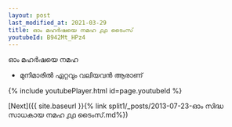 ```yaml
---
layout: post
last_modified_at: 2021-03-29
title: ഓം മഹർഷയെ നമഹ ൧൧ ടൈംസ്
youtubeId: B942Mt_HPz4
---
```

 
 
 ഓം മഹർഷയെ നമഹ 
 
 -  മുനിമാരിൽ ഏറ്റവും വലിയവൻ ആരാണ് 
 
  
 
  
 
 
 
 
 
 


{% include youtubePlayer.html id=page.youtubeId %}
 
[Next]({{ site.baseurl }}{% link  split1/_posts/2013-07-23-ഓം സിദ്ധ സാധകായ നമഹ ൧൧ ടൈംസ്.md%})
 
